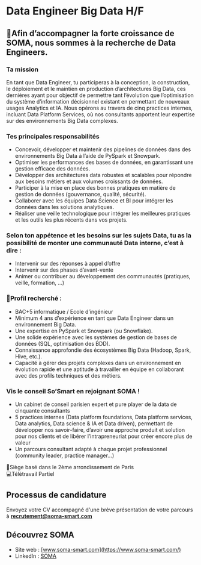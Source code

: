 # Data Engineer Big Data H/F 

 

## 🚀Afin d’accompagner la forte croissance de SOMA, nous sommes à la recherche de Data Engineers. 

### Ta mission  

En tant que Data Engineer, tu participeras à la conception, la construction, le déploiement et le maintien en production d’architectures Big Data, ces dernières ayant pour objectif de permettre tant l’évolution que l’optimisation du système d’information décisionnel existant en permettant de nouveaux usages Analytics et IA. Nous opérons au travers de cinq practices internes, incluant Data Platform Services, où nos consultants apportent leur expertise sur des environnements Big Data complexes. 

 

### Tes principales responsabilités 
- Concevoir, développer et maintenir des pipelines de données dans des environnements Big Data à l’aide de PySpark et Snowpark.
- Optimiser les performances des bases de données, en garantissant une gestion efficace des données.
- Développer des architectures data robustes et scalables pour répondre aux besoins métiers et aux volumes croissants de données.
- Participer à la mise en place des bonnes pratiques en matière de gestion de données (gouvernance, qualité, sécurité).
- Collaborer avec les équipes Data Science et BI pour intégrer les données dans les solutions analytiques.
- Réaliser une veille technologique pour intégrer les meilleures pratiques et les outils les plus récents dans vos projets. 


### Selon ton appétence et les besoins sur les sujets Data, tu as la possibilité de monter une communauté Data interne, c’est à dire :  
- Intervenir sur des réponses à appel d’offre
- Intervenir sur des phases d’avant-vente
- Animer ou contribuer au développement des communautés (pratiques, veille, formation, …) 
 

### 🔎Profil recherché :  
- BAC+5 informatique / Ecole d’ingénieur 
- Minimum 4 ans d’expérience en tant que Data Engineer dans un environnement Big Data.
- Une expertise en PySpark et Snowpark (ou Snowflake).
- Une solide expérience avec les systèmes de gestion de bases de données (SQL, optimisation des BDD).
- Connaissance approfondie des écosystèmes Big Data (Hadoop, Spark, Hive, etc.).
- Capacité à gérer des projets complexes dans un environnement en évolution rapide et une aptitude à travailler en équipe en collaborant avec des profils techniques et des métiers. 

### Vis le conseil So’Smart en rejoignant SOMA !  
- Un cabinet de conseil parisien expert et pure player de la data de cinquante consultants
- 5 practices internes (Data platform foundations, Data platform services, Data analytics, Data science & IA et Data driven), permettant de développer nos savoir-faire, d’avoir une approche produit et solution pour nos clients et de libérer l’intrapreneuriat pour créer encore plus de valeur
- Un parcours consultant adapté à chaque projet professionnel (community leader, practice manager...) 

 

📌Siège basé dans le 2ème arrondissement de Paris  
💻Télétravail Partiel 

## Processus de candidature
Envoyez votre CV accompagné d'une brève présentation de votre parcours à **recrutement@soma-smart.com**

## Découvrez SOMA
- Site web : [www.soma-smart.com](https://www.soma-smart.com/)
- LinkedIn : [SOMA](https://www.linkedin.com/company/soma-smart/posts/?feedView=all)
  

 

 
